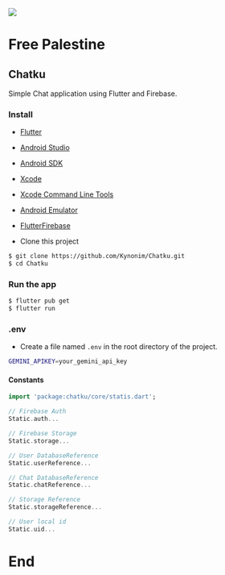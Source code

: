 ![](https://upload.wikimedia.org/wikipedia/commons/thumb/0/00/Flag_of_Palestine.svg/1280px-Flag_of_Palestine.svg.png)
# Free Palestine

## Chatku

Simple Chat application using Flutter and Firebase.

### Install
* [Flutter](https://flutter.dev/docs/get-started/install)
* [Android Studio](https://developer.android.com/studio)
* [Android SDK](https://developer.android.com/studio/command-line/sdkmanager)
* [Xcode](https://developer.apple.com/xcode/)
* [Xcode Command Line Tools](https://developer.apple.com/xcode/resources/)
* [Android Emulator](https://developer.android.com/studio/run/managing-avds)
* [FlutterFirebase](https://firebase.google.com/docs/flutter/setup)

* Clone this project 
```bash
$ git clone https://github.com/Kynonim/Chatku.git
$ cd Chatku
```

### Run the app
```bash
$ flutter pub get
$ flutter run
```
### .env
* Create a file named `.env` in the root directory of the project.
```bash
GEMINI_APIKEY=your_gemini_api_key
```

#### Constants
```dart
import 'package:chatku/core/statis.dart';

// Firebase Auth
Static.auth...

// Firebase Storage
Static.storage...

// User DatabaseReference
Static.userReference...

// Chat DatabaseReference
Static.chatReference...

// Storage Reference
Static.storageReference...

// User local id
Static.uid...
```

# End